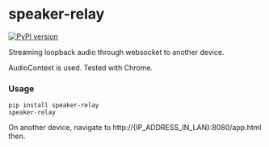 # speaker-relay

[![PyPI version](https://badge.fury.io/py/speaker-relay.svg)](https://badge.fury.io/py/speaker-relay)

Streaming loopback audio through websocket to another device.

AudioContext is used. Tested with Chrome. 

### Usage

```
pip install speaker-relay
speaker-relay
```
On another device, navigate to http://{IP_ADDRESS_IN_LAN}:8080/app.html then.
